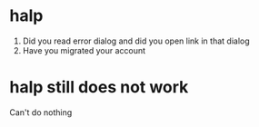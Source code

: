 # halp

1. Did you read error dialog and did you open link in that dialog
2. Have you migrated your account

# halp still does not work
Can't do nothing
